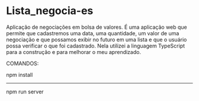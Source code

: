# Lista_negocia-es
Aplicação de negociações em bolsa de valores. É uma aplicação web que permite que cadastremos uma data, uma quantidade, um valor de uma negociação e que possamos exibir no futuro em uma lista e que o usuário possa verificar o que foi cadastrado.  Nela utilizei a linguagem TypeScript para a construção e para melhorar o meu aprendizado.



COMANDOS: 

npm install

---

npm run server
